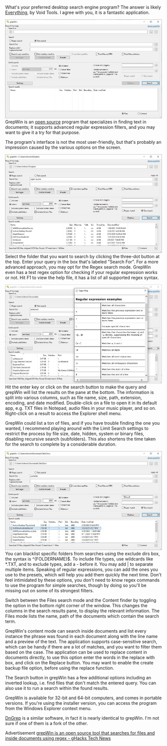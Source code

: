 
What's your preferred desktop search engine program? The answer is likely [Everything](https://www.ghacks.net/2017/06/07/everything-desktop-search-review/), by Void Tools. I agree with you, it is a fantastic application.

![](Assets/grepWin-is-an-open-source-tool-that-searches-for-files-and-inside-documents-using-regex.jpg)
GrepWin is an [open source](https://github.com/stefankueng/grepWin/) program that specializes in finding text in documents; it supports advanced regular expression filters, and you may want to give it a try for that purpose.

The program's interface is not the most user-friendly, but that's probably an impression caused by the various options on the screen.

![](Assets/grepWin-example.jpg)
Select the folder that you want to search by clicking the three-dot button at the top. Enter your query in the box that's labeled "Search For". For a more advanced approach, you may opt for the Regex search mode. GrepWin even has a test regex option for checking if your regular expression works or not. Hit F1 to view the help file, it has a list of all supported regex syntax.

![](Assets/grepWin-regex-commands.jpg)
Hit the enter key or click on the search button to make the query and grepWin will list the results on the pane at the bottom. The information is split into various columns, such as file name, size, path, extension, encoding, and date modified. Double-click on a file to open it in its default app, e.g. TXT files in Notepad, audio files in your music player, and so on. Right-click on a result to access the Explorer shell menu.

GrepWin could list a ton of files, and if you have trouble finding the one you wanted, I recommend playing around with the Limit Search settings to restrict the process by file size, date, hidden, system or binary files, disabling recursive search (subfolders). This also shortens the time taken for the search to complete by a considerable duration.

![](Assets/grepWin-regex-search.jpg)
You can blacklist specific folders from searches using the exclude dirs box, the syntax is ^(FOLDERNAME)$. To include file types, use wildcards like *.TXT, and to exclude types, add a - before it. You may add | to separate multiple items. Speaking of regular expressions, you can add the ones you use to the presets, which will help you add them quickly the next time. Don't feel intimidated by these options, you don't need to know regex commands to use the program for simple searches, though by doing so you'll be missing out on some of its strongest filters.

Switch between the Files search mode and the Content finder by toggling the option in the bottom right corner of the window. This changes the columns in the search results pane, to display the relevant information. The Files mode lists the name, path of the documents which contain the search term.

GrepWin's content mode can search inside documents and list every instance the phrase was found in each document along with the line name and a preview of the text. The application supports case-sensitive search, which can be handy if there are a lot of matches, and you want to filter them based on the case. The application can be used to replace content in documents directly, to use this option enter the words in the replace with box, and click on the Replace button. You may want to enable the create backup file option, before using the replace function.

The Search button in grepWin has a few additional options including an inverted lookup, i.e. find files that don't match the entered query. You can also use it to run a search within the found results.

GrepWin is available for 32-bit and 64-bit computers, and comes in portable versions. If you're using the installer version, you can access the program from the Windows Explorer context menu.

[DnGrep](https://www.ghacks.net/2020/01/22/dngrep-is-an-open-source-tool-that-can-search-for-text-inside-documents/) is a similar software, in fact it is nearly identical to grepWin. I'm not sure if one of them is a fork of the other.

Advertisement
[grepWin is an open source tool that searches for files and inside documents using regex - gHacks Tech News](https://www.ghacks.net/2021/04/09/grepwin-is-an-open-source-tool-that-searches-for-files-and-inside-documents-using-regex/)